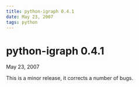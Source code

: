 ```yaml
---
title: python-igraph 0.4.1
date: May 23, 2007
tags: python
---
```


python-igraph 0.4.1
===================

May 23, 2007

This is a minor release, it corrects a number of bugs.
